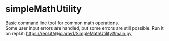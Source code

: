 # simpleMathUtility
Basic command line tool for common math operations. </br>
Some user input errors are handled, but some errors are still possible.
Run it on repl.it: https://repl.it/@jciarav1/SimpleMathUtility#main.py
